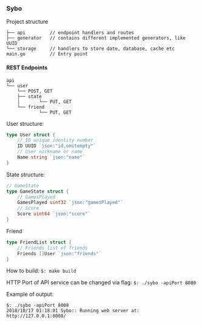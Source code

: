 ### Sybo

Project structure
```text
├── api         // endpoint handlers and routes
├── generator   // contains different implemented generators, like UUID
└── storage     // handlers to store date, database, cache etc
main.go         // Entry point
```

#### REST Endpoints

```
api
└── user
    └── POST, GET
    ├── state
    |       └── PUT, GET
    └── friend
            └── PUT, GET
```

User structure:
```go
type User struct {
    // ID unique identity number
    ID UUID `json:"id,omitempty"`
    // User nickname or name
    Name string `json:"name"`
}
```

State structure:
```go
// GameState
type GameState struct {
	// GamesPlayed
	GamesPlayed uint32 `json:"gamesPlayed"`
	// Score
	Score uint64 `json:"score"`
}
```

Friend
```go
type FriendList struct {
	// Friends list of friends
	Friends []User `json:"friends"`
}
```

How to build: `$: make build`


HTTP Port of API service can be changed via flag:
`$: ./sybo -apiPort 8080`

Example of output:
```text
$: ./sybo -apiPort 8008
2018/10/17 01:18:01 Sybo:: Running web server at: http://127.0.0.1:8008/

```